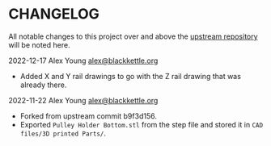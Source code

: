 # CHANGELOG

All notable changes to this project over and above the [upstream repository](https://github.com/KRALYN/PositronV3) will be noted here.

2022-12-17 Alex Young <alex@blackkettle.org>

 - Added X and Y rail drawings to go with the Z rail drawing that was already there.

2022-11-22 Alex Young <alex@blackkettle.org>

- Forked from upstream commit b9f3d156.
- Exported `Pulley Holder Bottom.stl` from the step file and stored it in `CAD  files/3D printed Parts/`.
